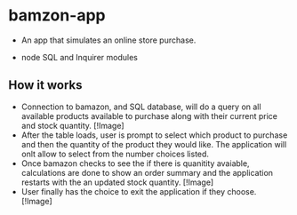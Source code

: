 # bamzon-app
- An app that simulates an online store purchase.
+ node SQL and Inquirer modules
## How it works
- Connection to bamazon, and SQL database, will do a query on all available products available to purchase along with their current price and stock quantity. [!Image]
- After the table loads, user is prompt to select which product to purchase and then the quantity of the product they would like. The application will onlt allow to select from the number choices listed.
- Once bamazon checks to see the if there is quanitity avaiable, calculations are done to show  an order summary and the application restarts with the an updated stock quantity. [!Image]
- User finally has the choice to exit the application if they choose. [!Image] 
